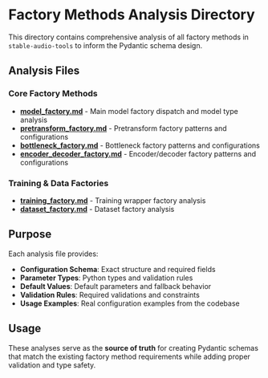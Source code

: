 # Factory Methods Analysis Directory

This directory contains comprehensive analysis of all factory methods in `stable-audio-tools` to inform the Pydantic schema design.

## Analysis Files

### Core Factory Methods
- [**model_factory.md**](./model_factory.md) - Main model factory dispatch and model type analysis
- [**pretransform_factory.md**](./pretransform_factory.md) - Pretransform factory patterns and configurations
- [**bottleneck_factory.md**](./bottleneck_factory.md) - Bottleneck factory patterns and configurations
- [**encoder_decoder_factory.md**](./encoder_decoder_factory.md) - Encoder/decoder factory patterns and configurations

### Training & Data Factories
- [**training_factory.md**](./training_factory.md) - Training wrapper factory analysis
- [**dataset_factory.md**](./dataset_factory.md) - Dataset factory analysis

## Purpose

Each analysis file provides:
- **Configuration Schema**: Exact structure and required fields
- **Parameter Types**: Python types and validation rules
- **Default Values**: Default parameters and fallback behavior
- **Validation Rules**: Required validations and constraints
- **Usage Examples**: Real configuration examples from the codebase

## Usage

These analyses serve as the **source of truth** for creating Pydantic schemas that match the existing factory method requirements while adding proper validation and type safety. 